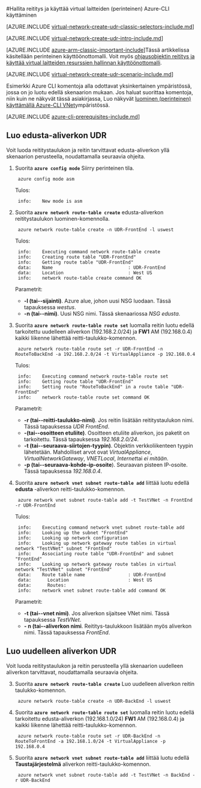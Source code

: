 <properties 
   pageTitle="Hallita reititys ja käyttää virtual laitteiden käyttämällä Azure-CLI perinteinen käyttöönoton mallin | Microsoft Azure"
   description="Lue, miten voit hallita reitityksestä VNets Azure-CLI käyttäminen perinteinen käyttöönottomalli"
   services="virtual-network"
   documentationCenter="na"
   authors="jimdial"
   manager="carmonm"
   editor=""
   tags="azure-service-management"
/>
<tags  
   ms.service="virtual-network"
   ms.devlang="na"
   ms.topic="article"
   ms.tgt_pltfrm="na"
   ms.workload="infrastructure-services"
   ms.date="03/15/2016"
   ms.author="jdial" />

#<a name="control-routing-and-use-virtual-appliances-classic-using-the-azure-cli"></a>Hallita reititys ja käyttää virtual laitteiden (perinteinen) Azure-CLI käyttäminen

[AZURE.INCLUDE [virtual-network-create-udr-classic-selectors-include.md](../../includes/virtual-network-create-udr-classic-selectors-include.md)]

[AZURE.INCLUDE [virtual-network-create-udr-intro-include.md](../../includes/virtual-network-create-udr-intro-include.md)]

[AZURE.INCLUDE [azure-arm-classic-important-include](../../includes/azure-arm-classic-important-include.md)]Tässä artikkelissa käsitellään perinteinen käyttöönottomalli. Voit myös [ohjausobjektin reititys ja käyttää virtual laitteiden resurssien hallinnan käyttöönottomalli](virtual-network-create-udr-arm-cli.md).

[AZURE.INCLUDE [virtual-network-create-udr-scenario-include.md](../../includes/virtual-network-create-udr-scenario-include.md)]

Esimerkki Azure CLI komentoja alla odottavat yksinkertainen ympäristössä, jossa on jo luotu edellä skenaarion mukaan. Jos haluat suorittaa komentoja, niin kuin ne näkyvät tässä asiakirjassa, Luo näkyvät [luominen (perinteinen) käyttämällä Azure-CLI VNet](virtual-networks-create-vnet-classic-cli.md)ympäristössä.

[AZURE.INCLUDE [azure-cli-prerequisites-include.md](../../includes/azure-cli-prerequisites-include.md)]

## <a name="create-the-udr-for-the-front-end-subnet"></a>Luo edusta-aliverkon UDR
Voit luoda reititystaulukon ja reitin tarvittavat edusta-aliverkon yllä skenaarion perusteella, noudattamalla seuraavia ohjeita.

1. Suorita **`azure config mode`** Siirry perinteinen tila.

        azure config mode asm

    Tulos:

        info:    New mode is asm

3. Suorita **`azure network route-table create`** edusta-aliverkon reititystaulukon luominen-komennolla.

        azure network route-table create -n UDR-FrontEnd -l uswest

    Tulos:

        info:    Executing command network route-table create
        info:    Creating route table "UDR-FrontEnd"
        info:    Getting route table "UDR-FrontEnd"
        data:    Name                            : UDR-FrontEnd
        data:    Location                        : West US
        info:    network route-table create command OK

    Parametrit:
    - **-l (tai--sijainti)**. Azure alue, johon uusi NSG luodaan. Tässä tapauksessa *westus*.
    - **-n (tai--nimi)**. Uusi NSG nimi. Tässä skenaariossa *NSG edusta*.

4. Suorita **`azure network route-table route set`** luomalla reitin luotu edellä tarkoitettu uudelleen aliverkon (192.168.2.0/24) ja **FW1** AM (192.168.0.4) kaikki liikenne lähettää reitti-taulukko-komennon.

        azure network route-table route set -r UDR-FrontEnd -n RouteToBackEnd -a 192.168.2.0/24 -t VirtualAppliance -p 192.168.0.4

    Tulos:

        info:    Executing command network route-table route set
        info:    Getting route table "UDR-FrontEnd"
        info:    Setting route "RouteToBackEnd" in a route table "UDR-FrontEnd"
        info:    network route-table route set command OK

    Parametrit:
    - **-r (tai--reitti-taulukko-nimi)**. Jos reitin lisätään reititystaulukon nimi. Tässä tapauksessa *UDR FrontEnd*.
    - **-(tai--osoitteen etuliite)**. Osoitteen etuliite aliverkon, jos paketit on tarkoitettu. Tässä tapauksessa *192.168.2.0/24*.
    - **-t (tai--seuraava-siirtojen-tyypin)**. Objektin verkkoliikenteen tyypin lähetetään. Mahdolliset arvot ovat *VirtualAppliance*, *VirtualNetworkGateway*, *VNETLocal*, *Internet*tai *ei mitään*.
    - **-p (tai--seuraava-kohde-ip-osoite**). Seuraavan pisteen IP-osoite. Tässä tapauksessa *192.168.0.4*.

5. Suorita **`azure network vnet subnet route-table add`** liittää luotu edellä **edusta** -aliverkon reitti-taulukko-komennon.

        azure network vnet subnet route-table add -t TestVNet -n FrontEnd -r UDR-FrontEnd

    Tulos:

        info:    Executing command network vnet subnet route-table add
        info:    Looking up the subnet "FrontEnd"
        info:    Looking up network configuration
        info:    Looking up network gateway route tables in virtual network "TestVNet" subnet "FrontEnd"
        info:    Associating route table "UDR-FrontEnd" and subnet "FrontEnd"
        info:    Looking up network gateway route tables in virtual network "TestVNet" subnet "FrontEnd"
        data:    Route table name                : UDR-FrontEnd
        data:      Location                      : West US
        data:      Routes:
        info:    network vnet subnet route-table add command OK 

    Parametrit:
    - **-t (tai--vnet nimi)**. Jos aliverkon sijaitsee VNet nimi. Tässä tapauksessa *TestVNet*.
    - **- n (tai--aliverkon nimi**. Reititys-taulukkoon lisätään myös aliverkon nimi. Tässä tapauksessa *FrontEnd*.
 
## <a name="create-the-udr-for-the-back-end-subnet"></a>Luo uudelleen aliverkon UDR
Voit luoda reititystaulukon ja reitin perusteella yllä skenaarion uudelleen aliverkon tarvittavat, noudattamalla seuraavia ohjeita.

3. Suorita **`azure network route-table create`** Luo uudelleen aliverkon reitin taulukko-komennon.

        azure network route-table create -n UDR-BackEnd -l uswest

4. Suorita **`azure network route-table route set`** luomalla reitin luotu edellä tarkoitettu edusta-aliverkon (192.168.1.0/24) **FW1** AM (192.168.0.4) ja kaikki liikenne lähettää reitti-taulukko-komennon.

        azure network route-table route set -r UDR-BackEnd -n RouteToFrontEnd -a 192.168.1.0/24 -t VirtualAppliance -p 192.168.0.4

5. Suorita **`azure network vnet subnet route-table add`** liittää luotu edellä **Taustajärjestelmä** aliverkon reitti-taulukko-komennon.

        azure network vnet subnet route-table add -t TestVNet -n BackEnd -r UDR-BackEnd

